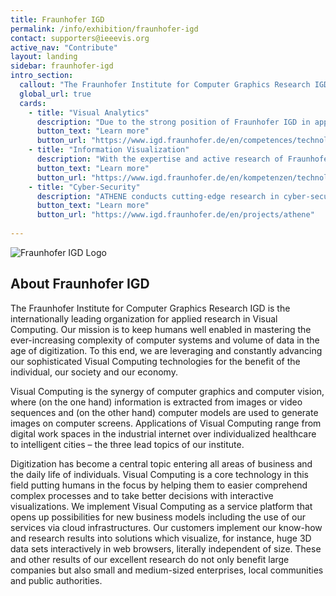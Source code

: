 ```yaml
---
title: Fraunhofer IGD
permalink: /info/exhibition/fraunhofer-igd
contact: supporters@ieeevis.org
active_nav: "Contribute"
layout: landing
sidebar: fraunhofer-igd
intro_section:
  callout: "The Fraunhofer Institute for Computer Graphics Research IGD is the internationally leading organization for applied research in Visual Computing."
  global_url: true
  cards:
    - title: "Visual Analytics"
      description: "Due to the strong position of Fraunhofer IGD in applied research on visual analytics, we can provide our customers with decisive impulses for their practice."
      button_text: "Learn more"
      button_url: "https://www.igd.fraunhofer.de/en/competences/technologies/visual-analytics"
    - title: "Information Visualization"
      description: "With the expertise and active research of Fraunhofer IGD in the field of information visualization, novel solutions can be tailored directly to the data and tasks of our customers."
      button_text: "Learn more"
      button_url: "https://www.igd.fraunhofer.de/en/kompetenzen/technologien/information-visualization"
    - title: "Cyber-Security"
      description: "ATHENE conducts cutting-edge research in cyber-security for the benefit of business, society and government and strives for academic leadership in science."
      button_text: "Learn more"
      button_url: "https://www.igd.fraunhofer.de/en/projects/athene"
    
---
```


 
![Fraunhofer IGD Logo](/year/2021/assets/supporters/gd.png)

## About Fraunhofer IGD

The Fraunhofer Institute for Computer Graphics Research IGD is the internationally leading organization for applied research in Visual Computing. Our mission is to keep humans well enabled in mastering the ever-increasing complexity of computer systems and volume of data in the age of digitization. To this end, we are leveraging and constantly advancing our sophisticated Visual Computing technologies for the benefit of the individual, our society and our economy.

Visual Computing is the synergy of computer graphics and computer vision, where (on the one hand) information is extracted from images or video sequences and (on the other hand) computer models are used to generate images on computer screens. Applications of Visual Computing range from digital work spaces in the industrial internet over individualized healthcare to intelligent cities – the three lead topics of our institute.

Digitization has become a central topic entering all areas of business and the daily life of individuals. Visual Computing is a core technology in this field putting humans in the focus by helping them to easier comprehend complex processes and to take better decisions with interactive visualizations. We implement Visual Computing as a service platform that opens up possibilities for new business models including the use of our services via cloud infrastructures. 
Our customers implement our know-how and research results into solutions which visualize, for instance, huge 3D data sets interactively in web browsers, literally independent of size. These and other results of our excellent research do not only benefit large companies but also small and medium-sized enterprises, local communities and public authorities.
